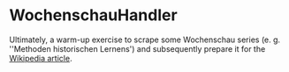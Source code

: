 # WochenschauHandler

Ultimately, a warm-up exercise to scrape some Wochenschau series (e. g. ''Methoden historischen Lernens') and subsequently prepare it for the [Wikipedia article](https://de.wikipedia.org/wiki/Wochenschau_Verlag).
